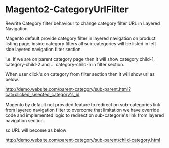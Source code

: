 # Magento2-CategoryUrlFilter
Rewrite Category filter behaviour to change category filter URL in Layered Navigation

Magento default provide category filter in layered navigation on product listing page, inside category filters all sub-categories will be listed in left side layered navigation filter section.

i.e. If we are on parent category page then it will show category child-1, category-child-2 and ... category-child-n in filter section.

When user click's on category from filter section then it will show url as below.

http://demo.website.com/parent-category/sub-parent.html?cat=clicked_selected_category's_id

Magento by default not provided feature to redirect on sub-categories link from layered navigation filter to overcome that limitation we have override code and implemented logic to redirect on sub-categorie's link from layered navigation section.

so URL will become as below

http://demo.website.com/parent-category/sub-parent/child-category.html
